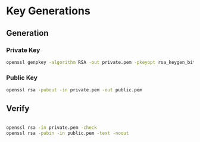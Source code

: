 # Key Generations

## Generation

### Private Key

```sh
openssl genpkey -algorithm RSA -out private.pem -pkeyopt rsa_keygen_bits:2048
```

### Public Key

```sh
openssl rsa -pubout -in private.pem -out public.pem
```

## Verify

```sh

openssl rsa -in private.pem -check
openssl rsa -pubin -in public.pem -text -noout
```

